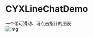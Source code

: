 # CYXLineChatDemo
一个带可滑动、可点击指针的图表<br>
![img](https://github.com/SionChen/CYXLineChatDemo/blob/master/QQ20180504-172328-HD.gif)
